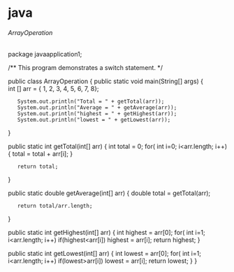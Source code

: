 # java
###### ArrayOperation
package javaapplication1;

/**
   This program demonstrates a switch statement.
*/

public class ArrayOperation
{
   public static void main(String[] args)
   {      
       int [] arr = { 1, 2, 3, 4, 5, 6, 7, 8};
       
       System.out.println("Total = " + getTotal(arr));
       System.out.println("Average = " + getAverage(arr));
       System.out.println("highest = " + getHighest(arr));
       System.out.println("lowest = " + getLowest(arr));    
   }
   
   public static int getTotal(int[] arr)
   {
       int total = 0;
       for( int i=0; i<arr.length; i++)
       {
           total = total + arr[i];
       }
       
       return total;
   }
   
   public static double getAverage(int[] arr)
   {
       double total = getTotal(arr);
       
       return total/arr.length;
   }
   
   public static int getHighest(int[] arr)
   {
       int highest = arr[0];
       for( int i=1; i<arr.length; i++)
           if(highest<arr[i])
               highest = arr[i];
       return highest;
   }
   
   public static int getLowest(int[] arr)
   {
       int lowest = arr[0];
       for( int i=1; i<arr.length; i++)
           if(lowest>arr[i])
               lowest = arr[i];
       return lowest;
   }
}

